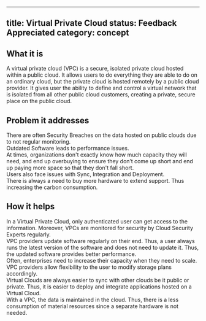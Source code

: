 
---
title: Virtual Private Cloud
status: Feedback Appreciated
category: concept
---

## What it is

A virtual private cloud (VPC) is a secure, isolated private cloud hosted within a public cloud. It allows users to do everything they are able to do on an ordinary cloud, but the private cloud is hosted remotely by a public cloud provider. It gives user the ability to define and control a virtual network that is isolated from all other public cloud customers, creating a private, secure place on the public cloud.

## Problem it addresses

There are often Security Breaches on the data hosted on public clouds due to not regular monitoring.<br>
Outdated Software leads to performance issues. <br>
At times, organizations don't exactly know how much capacity they will need, and end up overbuying to ensure they don’t come up short and end up paying more space so that they don't fall short.<br> 
Users also face issues with Sync, Integration and Deployment.<br>
There is always a need to buy more hardware to extend support. Thus increasing the carbon consumption.

## How it helps

In a Virtual Private Cloud, only authenticated user can get access to the information. Moreover, VPCs are monitored for security by Cloud Security Experts regularly.<br>
VPC providers update software regularly on their end. Thus, a user always runs the latest version of the software and does not need to update it. Thus, the updated software provides better performance.<br>
Often, enterprises need to increase their capacity when they need to scale. VPC providers allow flexibility to the user to modify storage plans accordingly.<br>
Virtual Clouds are always easier to sync with other clouds be it public or private. Thus, it is easier to deploy and integrate applications hosted on a Virtual Cloud.<br>
With a VPC, the data is maintained in the cloud. Thus, there is a less consumption of material resources since a separate hardware is not needed. 
